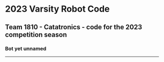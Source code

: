 # 2023 Varsity Robot Code 

## Team 1810 - Catatronics - code for the 2023 competition season

### Bot yet unnamed

---
